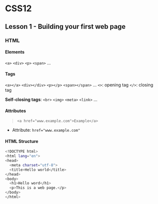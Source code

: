 # CSS12

## Lesson 1 - Building your first web page

### HTML

#### Elements
`<a>`
`<div>`
`<p>`
`<span>`
...

#### Tags
`<a></a>`
`<div></div>`
`<p></p>`
`<span></span>`
...
`<>`: opening tag
`</>`: closing tag

**Self-closing tags**:
`<br>`
`<img>`
`<meta>`
`<link>`
...

#### Attributes
>`<a href="www.example.com">Example</a>`
- Attribute: `href="www.example.com"`

#### HTML Structure
```sh
<!DOCTYPE html>
<html lang="en">
<head>
  <meta charset="utf-8">
  <title>Hello world</title>
</head>
<body>
  <h1>Hello word</h1>
  <p>This is a web page.</p>
</body>
</html>
```
